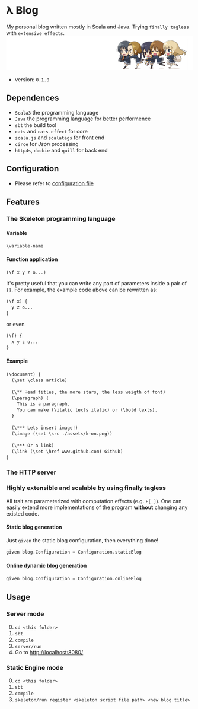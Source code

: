 # λ Blog
My personal blog written mostly in Scala and Java.
Trying `finally tagless` with `extensive effects`.
![k-on!](./img/k-on-q.png)  
- version: `0.1.0`

## Dependences
- `Scala3` the programming language
- `Java` the programming language for better performence
- `sbt` the build tool
- `cats` and `cats-effect` for core
- `scala.js` and `scalatags` for front end
- `circe` for *Json* processing
- `http4s`, `doobie` and `quill` for back end


## Configuration
- Please refer to [configuration file](./doc/Configuration.md)

## Features
### The **Skeleton** programming language
#### Variable
```
\variable-name
```
#### Function application
```
(\f x y z o...)
```
It's pretty useful that you can write any part of parameters inside a pair of `{}`.
For example, the example code above can be rewritten as:
```
(\f x) {
  y z o...
}
```
or even
```
(\f) {
  x y z o...
}
```
#### Example
```
(\document) {
  (\set \class article)

  (\** Head titles, the more stars, the less weigth of font)
  (\paragraph) {
    This is a paragraph.
    You can make (\italic texts italic) or (\bold texts).
  }

  (\*** Lets insert image!)
  (\image (\set \src ./assets/k-on.png))

  (\*** Or a link)
  (\link (\set \href www.github.com) Github)
}
```

### The HTTP server

### Highly extensible and scalable by using finally tagless
All trait are parameterized with computation effects (e.g. `F[_]`).
One can easily extend more implementations of 
the program **without** changing any existed code.

#### Static blog generation
Just `given` the static blog configuration, then everything done!
```scala
given blog.Configuration = Configuration.staticBlog
```
#### Online dynamic blog generation
```scala
given blog.Configuration = Configuration.onlineBlog
```

## Usage
### Server mode
0. `cd <this folder>`
1. `sbt`
2. `compile`
3. `server/run`
4. Go to [http://localhost:8080/](http://localhost:8080/)

### Static Engine mode
0. `cd <this folder>`
1. `sbt`
2. `compile`
3. `skeleton/run register <skeleton script file path> <new blog title>`